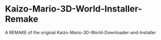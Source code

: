 # Kaizo-Mario-3D-World-Installer-Remake
A REMAKE of the original Kaizo-Mario-3D-World-Downloader-and-Installer
